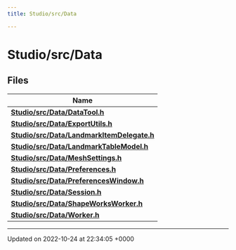 ```yaml
---
title: Studio/src/Data

---
```


# Studio/src/Data



## Files

| Name           |
| -------------- |
| **[Studio/src/Data/DataTool.h](../Files/DataTool_8h.md#file-datatool.h)**  |
| **[Studio/src/Data/ExportUtils.h](../Files/ExportUtils_8h.md#file-exportutils.h)**  |
| **[Studio/src/Data/LandmarkItemDelegate.h](../Files/LandmarkItemDelegate_8h.md#file-landmarkitemdelegate.h)**  |
| **[Studio/src/Data/LandmarkTableModel.h](../Files/LandmarkTableModel_8h.md#file-landmarktablemodel.h)**  |
| **[Studio/src/Data/MeshSettings.h](../Files/MeshSettings_8h.md#file-meshsettings.h)**  |
| **[Studio/src/Data/Preferences.h](../Files/Preferences_8h.md#file-preferences.h)**  |
| **[Studio/src/Data/PreferencesWindow.h](../Files/PreferencesWindow_8h.md#file-preferenceswindow.h)**  |
| **[Studio/src/Data/Session.h](../Files/Session_8h.md#file-session.h)**  |
| **[Studio/src/Data/ShapeWorksWorker.h](../Files/ShapeWorksWorker_8h.md#file-shapeworksworker.h)**  |
| **[Studio/src/Data/Worker.h](../Files/Worker_8h.md#file-worker.h)**  |






-------------------------------

Updated on 2022-10-24 at 22:34:05 +0000
